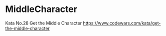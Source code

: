 # MiddleCharacter
Kata No.28 Get the Middle Character 
https://www.codewars.com/kata/get-the-middle-character